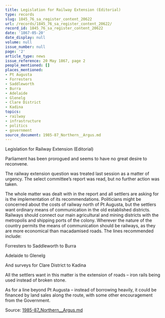 ```yaml
---
title: Legislation for Railway Extension (Editorial)
type: records
slug: 1845_76_sa_register_content_20622
url: /records/1845_76_sa_register_content_20622/
record_id: 1845_76_sa_register_content_20622
date: '1867-05-20'
date_display: null
volume: null
issue_number: null
page: '2'
article_type: news
issue_reference: 20 May 1867, page 2
people_mentioned: []
places_mentioned:
- Pt Augusta
- Forresters
- Saddleworth
- Burra
- Adelaide
- Glenelg
- Clare District
- Kadina
topics:
- railway
- infrastructure
- politics
- government
source_document: 1985-87_Northern__Argus.md
---
```


Legislation for Railway Extension (Editorial)

Parliament has been prorogued and seems to have no great desire to reconvene.

The railway extension question was treated last session as a matter of urgency.  The select committee’s report was read, but no further action was taken.

The whole matter was dealt with in the report and all settlers are asking for is the implementation of its recommendations.  Politicians might be concerned about the costs of railway north of Pt Augusta, but the settlers want ordinary means of communication in the old established districts.  Railways should connect our main agricultural and mining districts with the metropolis and shipping ports of the colony.  Wherever the nature of the country permits the means of communication should be railways, as they are more economical than macadamised roads.  The lines recommended include:

Forresters to Saddleworth to Burra

Adelaide to Glenelg

And surveys for Clare District to Kadina

All the settlers want in this matter is the extension of roads – iron rails being used instead of broken stone.

As for a line beyond Pt Augusta – instead of borrowing heavily, it could be financed by land sales along the route, with some other encouragement from the Government.

Source: [1985-87_Northern__Argus.md](/downloads/markdown/1985-87_Northern__Argus.md)
